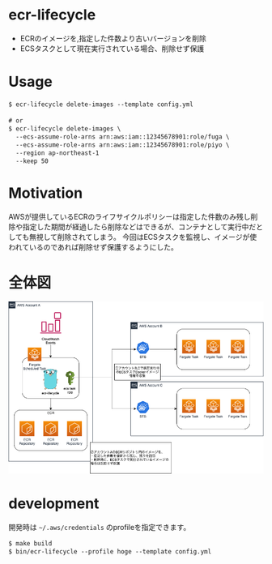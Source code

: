 # ecr-lifecycle

- ECRのイメージを,指定した件数より古いバージョンを削除
- ECSタスクとして現在実行されている場合、削除せず保護

# Usage

```shell script
$ ecr-lifecycle delete-images --template config.yml

# or
$ ecr-lifecycle delete-images \ 
  --ecs-assume-role-arns arn:aws:iam::12345678901:role/fuga \ 
  --ecs-assume-role-arns arn:aws:iam::12345678901:role/piyo \ 
  --region ap-northeast-1 
  --keep 50
```

# Motivation

AWSが提供しているECRのライフサイクルポリシーは指定した件数のみ残し削除や指定した期間が経過したら削除などはできるが、コンテナとして実行中だとしても無視して削除されてしまう。
今回はECSタスクを監視し、イメージが使われているのであれば削除せず保護するようにした。

# 全体図

![ecr-lifecycle](docs/ecr-lifecycle.png)

# development

開発時は `~/.aws/credentials` のprofileを指定できます。

```shell script
$ make build
$ bin/ecr-lifecycle --profile hoge --template config.yml
```
